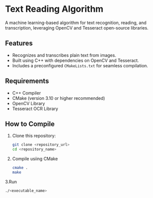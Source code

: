 # Text Reading Algorithm

A machine learning-based algorithm for text recognition, reading, and transcription, leveraging OpenCV and Tesseract open-source libraries.

## Features
- Recognizes and transcribes plain text from images.
- Built using C++ with dependencies on OpenCV and Tesseract.
- Includes a preconfigured `CMakeLists.txt` for seamless compilation.

## Requirements
- C++ Compiler
- CMake (version 3.10 or higher recommended)
- OpenCV Library
- Tesseract OCR Library

## How to Compile
1. Clone this repository:
   ```bash
   git clone <repository_url>
   cd <repository_name>
2. Compile usiing CMake
   ```bash
   cmake .
   make
3.Run
  ```bash
  ./<executable_name>
